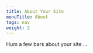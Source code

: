 ```yaml
---
title: About Your Site
menuTitle: About
tags: nav
weight: 2
---
```


Hum a few bars about your site &hellip;
